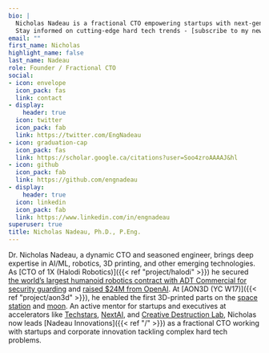 ```yaml
---
bio: |
  Nicholas Nadeau is a fractional CTO empowering startups with next-gen technology expertise, and a passion for driving corporate innovation.
  Stay informed on cutting-edge hard tech trends - [subscribe to my newsletter](https://engnadeau.substack.com). Ready to innovate? [Discover my services]({{< ref "services/" >}}) and accelerate your growth.
email: ""
first_name: Nicholas
highlight_name: false
last_name: Nadeau
role: Founder / Fractional CTO
social:
- icon: envelope
  icon_pack: fas
  link: contact
- display:
    header: true
  icon: twitter
  icon_pack: fab
  link: https://twitter.com/EngNadeau
- icon: graduation-cap
  icon_pack: fas
  link: https://scholar.google.ca/citations?user=Soo4zroAAAAJ&hl
- icon: github
  icon_pack: fab
  link: https://github.com/engnadeau
- display:
    header: true
  icon: linkedin
  icon_pack: fab
  link: https://www.linkedin.com/in/engnadeau
superuser: true
title: Nicholas Nadeau, Ph.D., P.Eng.
---
```


<!--
sync the following bios:
- "bio" above
- "description" in config/_default/params.yaml
-->

Dr. Nicholas Nadeau, a dynamic CTO and seasoned engineer, brings deep expertise in AI/ML, robotics, 3D printing, and other emerging technologies. As [CTO of 1X (Halodi Robotics)]({{< ref "project/halodi" >}}) he secured [the world’s largest humanoid robotics contract with ADT Commercial for security guarding](https://newsroom.adt.com/adt-commercial/adt-commercial-unveils-evoguard-intelligent-autonomous-security-solutions-brand-at-ces-2023) and [raised $24M from OpenAI](https://1xtech.medium.com/1x-raises-23-5m-in-series-a2-funding-led-by-openai-6040af4f3f4f). At [AON3D (YC W17)]({{< ref "project/aon3d" >}}), he enabled the first 3D-printed parts on the [space station](https://www.aon3d.com/case-study/why-the-canadian-space-agency-chose-3d-printing/) and [moon](https://www.aon3d.com/applications/the-first-3d-printed-parts-on-the-moon/). An active mentor for startups and executives at accelerators like [Techstars](https://www.techstars.com), [NextAI](https://www.nextcanada.com), and [Creative Destruction Lab](https://creativedestructionlab.com), Nicholas now leads [Nadeau Innovations]({{< ref "/" >}}) as a fractional CTO working with startups and corporate innovation tackling complex hard tech problems.
